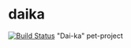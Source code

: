 # daika
[![Build Status](https://travis-ci.org/vkrylov/daika.svg?branch=master)](https://travis-ci.org/vkrylov/daika)
"Dai-ka" pet-project

